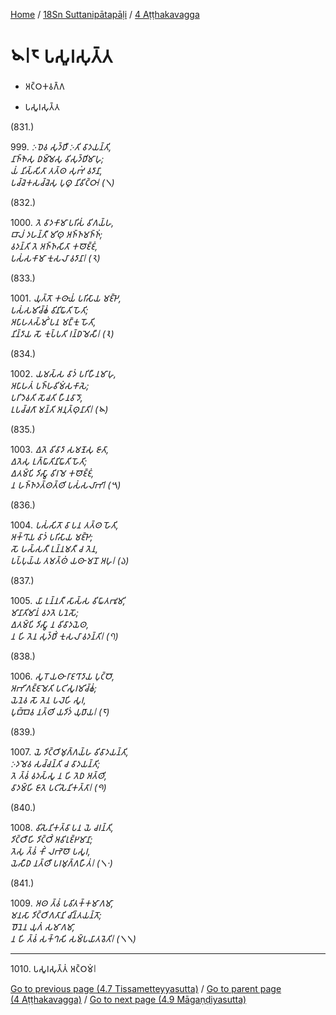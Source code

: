 
[Home](/) / [18Sn Suttanipātapāḷi](../../18Sn.md) / [4 Aṭṭhakavagga](../4.md)

# 𑁪𑁇𑁮 𑀧𑀲𑀽𑀭𑀲𑀼𑀢𑁆𑀢

* 𑀅𑀝𑁆𑀞𑀓𑀯𑀕𑁆𑀕

* 𑀧𑀲𑀽𑀭𑀲𑀼𑀢𑁆𑀢

(831.)

999\. _𑀇𑀥𑁂𑀯 𑀲𑀼𑀤𑁆𑀥𑀻 𑀇𑀢𑀺 𑀯𑀸𑀤𑀬𑀦𑁆𑀢𑀺,_  
_𑀦𑀸𑀜𑁆𑀜𑁂𑀲𑀼 𑀥𑀫𑁆𑀫𑁂𑀲𑀼 𑀯𑀺𑀲𑀼𑀤𑁆𑀥𑀺𑀫𑀸𑀳𑀼;_  
_𑀬𑀁 𑀦𑀺𑀲𑁆𑀲𑀺𑀢𑀸 𑀢𑀢𑁆𑀣 𑀲𑀼𑀪𑀁 𑀯𑀤𑀸𑀦𑀸,_  
_𑀧𑀘𑁆𑀘𑁂𑀓𑀲𑀘𑁆𑀘𑁂𑀲𑀼 𑀧𑀼𑀣𑀽 𑀦𑀺𑀯𑀺𑀝𑁆𑀞𑀸𑁇 (𑁧)_  


(832.)

1000\. _𑀢𑁂 𑀯𑀸𑀤𑀓𑀸𑀫𑀸 𑀧𑀭𑀺𑀲𑀁 𑀯𑀺𑀕𑀬𑁆𑀳,_  
_𑀩𑀸𑀮𑀁 𑀤𑀳𑀦𑁆𑀢𑀻 𑀫𑀺𑀣𑀼 𑀅𑀜𑁆𑀜𑀫𑀜𑁆𑀜𑀁;_  
_𑀯𑀤𑀦𑁆𑀢𑀺 𑀢𑁂 𑀅𑀜𑁆𑀜𑀲𑀺𑀢𑀸 𑀓𑀣𑁄𑀚𑁆𑀚𑀁,_  
_𑀧𑀲𑀁𑀲𑀓𑀸𑀫𑀸 𑀓𑀼𑀲𑀮𑀸 𑀯𑀤𑀸𑀦𑀸𑁇 (𑁨)_  


(833.)

1001\. _𑀬𑀼𑀢𑁆𑀢𑁄 𑀓𑀣𑀸𑀬𑀁 𑀧𑀭𑀺𑀲𑀸𑀬 𑀫𑀚𑁆𑀛𑁂,_  
_𑀧𑀲𑀁𑀲𑀫𑀺𑀘𑁆𑀙𑀁 𑀯𑀺𑀦𑀺𑀖𑀸𑀢𑀺 𑀳𑁄𑀢𑀺;_  
_𑀅𑀧𑀸𑀳𑀢𑀲𑁆𑀫𑀺𑀁 𑀧𑀦 𑀫𑀗𑁆𑀓𑀼 𑀳𑁄𑀢𑀺,_  
_𑀦𑀺𑀦𑁆𑀤𑀸𑀬 𑀲𑁄 𑀓𑀼𑀧𑁆𑀧𑀢𑀺 𑀭𑀦𑁆𑀥𑀫𑁂𑀲𑀻𑁇 (𑁩)_  


(834.)

1002\. _𑀬𑀫𑀲𑁆𑀲 𑀯𑀸𑀤𑀁 𑀧𑀭𑀺𑀳𑀻𑀦𑀫𑀸𑀳𑀼,_  
_𑀅𑀧𑀸𑀳𑀢𑀁 𑀧𑀜𑁆𑀳𑀯𑀺𑀫𑀁𑀲𑀓𑀸𑀲𑁂;_  
_𑀧𑀭𑀺𑀤𑁂𑀯𑀢𑀺 𑀲𑁄𑀘𑀢𑀺 𑀳𑀻𑀦𑀯𑀸𑀤𑁄,_  
_𑀉𑀧𑀘𑁆𑀘𑀕𑀸 𑀫𑀦𑁆𑀢𑀺 𑀅𑀦𑀼𑀢𑁆𑀣𑀼𑀦𑀸𑀢𑀺𑁇 (𑁪)_  


(835.)

1003\. _𑀏𑀢𑁂 𑀯𑀺𑀯𑀸𑀤𑀸 𑀲𑀫𑀡𑁂𑀲𑀼 𑀚𑀸𑀢𑀸,_  
_𑀏𑀢𑁂𑀲𑀼 𑀉𑀕𑁆𑀖𑀸𑀢𑀺𑀦𑀺𑀖𑀸𑀢𑀺 𑀳𑁄𑀢𑀺;_  
_𑀏𑀢𑀫𑁆𑀧𑀺 𑀤𑀺𑀲𑁆𑀯𑀸 𑀯𑀺𑀭𑀫𑁂 𑀓𑀣𑁄𑀚𑁆𑀚𑀁,_  
_𑀦 𑀳𑀜𑁆𑀜𑀤𑀢𑁆𑀣𑀢𑁆𑀣𑀺 𑀧𑀲𑀁𑀲𑀮𑀸𑀪𑀸𑁇 (𑁫)_  


(836.)

1004\. _𑀧𑀲𑀁𑀲𑀺𑀢𑁄 𑀯𑀸 𑀧𑀦 𑀢𑀢𑁆𑀣 𑀳𑁄𑀢𑀺,_  
_𑀅𑀓𑁆𑀔𑀸𑀬 𑀯𑀸𑀤𑀁 𑀧𑀭𑀺𑀲𑀸𑀬 𑀫𑀚𑁆𑀛𑁂;_  
_𑀲𑁄 𑀳𑀲𑁆𑀲𑀢𑀻 𑀉𑀦𑁆𑀦𑀫𑀢𑀻 𑀘 𑀢𑁂𑀦,_  
_𑀧𑀧𑁆𑀧𑀼𑀬𑁆𑀬 𑀢𑀫𑀢𑁆𑀣𑀁 𑀬𑀣𑀸 𑀫𑀦𑁄 𑀅𑀳𑀼𑁇 (𑁬)_  


(837.)

1005\. _𑀬𑀸 𑀉𑀦𑁆𑀦𑀢𑀻 𑀲𑀸𑀲𑁆𑀲 𑀯𑀺𑀖𑀸𑀢𑀪𑀽𑀫𑀺,_  
_𑀫𑀸𑀦𑀸𑀢𑀺𑀫𑀸𑀦𑀁 𑀯𑀤𑀢𑁂 𑀧𑀦𑁂𑀲𑁄;_  
_𑀏𑀢𑀫𑁆𑀧𑀺 𑀤𑀺𑀲𑁆𑀯𑀸 𑀦 𑀯𑀺𑀯𑀸𑀤𑀬𑁂𑀣,_  
_𑀦 𑀳𑀺 𑀢𑁂𑀦 𑀲𑀼𑀤𑁆𑀥𑀺𑀁 𑀓𑀼𑀲𑀮𑀸 𑀯𑀤𑀦𑁆𑀢𑀺𑁇 (𑁭)_  


(838.)

1006\. _𑀲𑀽𑀭𑁄 𑀬𑀣𑀸 𑀭𑀸𑀚𑀔𑀸𑀤𑀸𑀬 𑀧𑀼𑀝𑁆𑀞𑁄,_  
_𑀅𑀪𑀺𑀕𑀚𑁆𑀚𑀫𑁂𑀢𑀺 𑀧𑀝𑀺𑀲𑀽𑀭𑀫𑀺𑀘𑁆𑀙𑀁;_  
_𑀬𑁂𑀦𑁂𑀯 𑀲𑁄 𑀢𑁂𑀦 𑀧𑀮𑁂𑀳𑀺 𑀲𑀽𑀭,_  
_𑀧𑀼𑀩𑁆𑀩𑁂𑀯 𑀦𑀢𑁆𑀣𑀺 𑀬𑀤𑀺𑀤𑀁 𑀬𑀼𑀥𑀸𑀬𑁇 (𑁮)_  


(839.)

1007\. _𑀬𑁂 𑀤𑀺𑀝𑁆𑀞𑀺𑀫𑀼𑀕𑁆𑀕𑀬𑁆𑀳 𑀯𑀺𑀯𑀸𑀤𑀬𑀦𑁆𑀢𑀺,_  
_𑀇𑀤𑀫𑁂𑀯 𑀲𑀘𑁆𑀘𑀦𑁆𑀢𑀺 𑀘 𑀯𑀸𑀤𑀬𑀦𑁆𑀢𑀺;_  
_𑀢𑁂 𑀢𑁆𑀯𑀁 𑀯𑀤𑀲𑁆𑀲𑀽 𑀦 𑀳𑀺 𑀢𑁂𑀥 𑀅𑀢𑁆𑀣𑀺,_  
_𑀯𑀸𑀤𑀫𑁆𑀳𑀺 𑀚𑀸𑀢𑁂 𑀧𑀝𑀺𑀲𑁂𑀦𑀺𑀓𑀢𑁆𑀢𑀸𑁇 (𑁯)_  


(840.)

1008\. _𑀯𑀺𑀲𑁂𑀦𑀺𑀓𑀢𑁆𑀯𑀸 𑀧𑀦 𑀬𑁂 𑀘𑀭𑀦𑁆𑀢𑀺,_  
_𑀤𑀺𑀝𑁆𑀞𑀻𑀳𑀺 𑀤𑀺𑀝𑁆𑀞𑀺𑀁 𑀅𑀯𑀺𑀭𑀼𑀚𑁆𑀛𑀫𑀸𑀦𑀸;_  
_𑀢𑁂𑀲𑀼 𑀢𑁆𑀯𑀁 𑀓𑀺𑀁 𑀮𑀪𑁂𑀣𑁄 𑀧𑀲𑀽𑀭,_  
_𑀬𑁂𑀲𑀻𑀥 𑀦𑀢𑁆𑀣𑀻 𑀧𑀭𑀫𑀼𑀕𑁆𑀕𑀳𑀻𑀢𑀁𑁇 (𑁧𑁦)_  


(841.)

1009\. _𑀅𑀣 𑀢𑁆𑀯𑀁 𑀧𑀯𑀺𑀢𑀓𑁆𑀓𑀫𑀸𑀕𑀫𑀸,_  
_𑀫𑀦𑀲𑀸 𑀤𑀺𑀝𑁆𑀞𑀺𑀕𑀢𑀸𑀦𑀺 𑀘𑀺𑀦𑁆𑀢𑀬𑀦𑁆𑀢𑁄;_  
_𑀥𑁄𑀦𑁂𑀦 𑀬𑀼𑀕𑀁 𑀲𑀫𑀸𑀕𑀫𑀸,_  
_𑀦 𑀳𑀺 𑀢𑁆𑀯𑀁 𑀲𑀓𑁆𑀔𑀲𑀺 𑀲𑀫𑁆𑀧𑀬𑀸𑀢𑀯𑁂𑀢𑀺𑁇 (𑁧𑁧)_  


---

1010\. 𑀧𑀲𑀽𑀭𑀲𑀼𑀢𑁆𑀢𑀁 𑀅𑀝𑁆𑀞𑀫𑀁𑁇



[Go to previous page (4.7 Tissametteyyasutta)](4.7.md) / [Go to parent page (4 Aṭṭhakavagga)](../4.md) / [Go to next page (4.9 Māgaṇḍiyasutta)](4.9.md)


